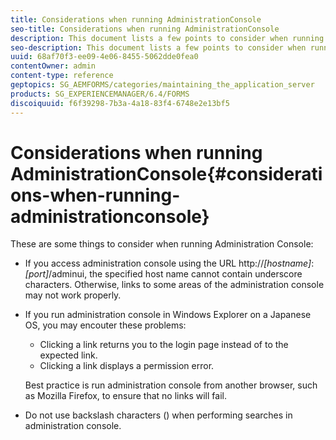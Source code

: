 ```yaml
---
title: Considerations when running AdministrationConsole
seo-title: Considerations when running AdministrationConsole
description: This document lists a few points to consider when running Administration Console.
seo-description: This document lists a few points to consider when running Administration Console.
uuid: 68af70f3-ee09-4e06-8455-5062dde0fea0
contentOwner: admin
content-type: reference
geptopics: SG_AEMFORMS/categories/maintaining_the_application_server
products: SG_EXPERIENCEMANAGER/6.4/FORMS
discoiquuid: f6f39298-7b3a-4a18-83f4-6748e2e13bf5
---
```


# Considerations when running AdministrationConsole{#considerations-when-running-administrationconsole}

These are some things to consider when running Administration Console:

* If you access administration console using the URL http://*[hostname]*:*[port]*/adminui, the specified host name cannot contain underscore characters. Otherwise, links to some areas of the administration console may not work properly.
* If you run administration console in Windows Explorer on a Japanese OS, you may encouter these problems:

    * Clicking a link returns you to the login page instead of to the expected link.
    * Clicking a link displays a permission error.

  Best practice is run administration console from another browser, such as Mozilla Firefox, to ensure that no links will fail.

* Do not use backslash characters () when performing searches in administration console.

